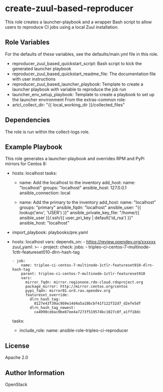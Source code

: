 create-zuul-based-reproducer
============================

This role creates a launcher-playbook and a wrapper Bash script to
allow users to reproduce CI jobs using a local Zuul installation.

Role Variables
--------------

For the defaults of these variables, see the defaults/main.yml file in this role.

* reproducer_zuul_based_quickstart_script: Bash script to kick the generated launcher playbook
* reproducer_zuul_based_quickstart_readme_file: The documentation file with user instructions
* reproducer_zuul_based_launcher_playbook: Template to create a launcher playbook with variable
to reproduce the job run
* launcher_env_setup_playbook: Template to create a playbook to set up the launcher environment
From the extras-common role:
* artcl_collect_dir: "{{ local_working_dir }}/collected_files"

Dependencies
------------

The role is run within the collect-logs role.

Example Playbook
----------------

This role generates a launcher-playbook and overrides RPM and PyPi mirrors for Centos 8:

- hosts: localhost
  tasks:
    - name: Add the localhost to the inventory
      add_host:
        name: "localhost"
        groups: "localhost"
        ansible_host: 127.0.0.1
        ansible_connection: local

    - name: Add the primary to the inventory
      add_host:
        name: "localhost"
        groups: "primary"
        ansible_fqdn: "localhost"
        ansible_user: "{{ lookup('env', 'USER') }}"
        ansible_private_key_file: "/home/{{ ansible_user }}/.ssh/{{ user_pri_key | default('id_rsa') }}"
        ansible_host: "localhost"

- import_playbook: playbooks/pre.yaml

- hosts: localhost
  vars:
    depends_on:
      - https://review.opendev.org/xxxxxx
    zuul_yaml: >-
      - project:
          check:
            jobs:
              - tripleo-ci-centos-7-multinode-1ctlr-featureset010-dlrn-hash-tag

      - job:
          name: tripleo-ci-centos-7-multinode-1ctlr-featureset010-dlrn-hash-tag
          parent: tripleo-ci-centos-7-multinode-1ctlr-featureset010
          vars:
            mirror_fqdn: mirror.regionone.rdo-cloud.rdoproject.org
            package_mirror: http://mirror.centos.org/centos
            pypi_fqdn: mirror01.ord.rax.opendev.org
            featureset_override:
              dlrn_hash_tag:
                8127e43f39ac9b9e14d4a5a10bcbf41f122f32d7_d2efe5df
              dlrn_hash_tag_newest:
                ca4990cebac0be87ee4a7273f519574bc1027c8f_a1ff18dc
  tasks:
    - include_role:
        name: ansible-role-tripleo-ci-reproducer


License
-------

Apache 2.0

Author Information
------------------

OpenStack
